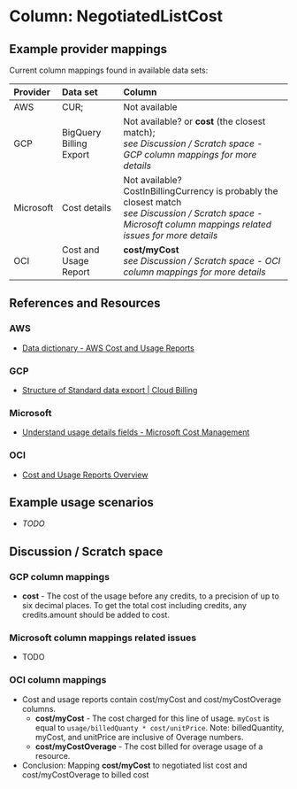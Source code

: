 # Column: NegotiatedListCost

## Example provider mappings

Current column mappings found in available data sets:

| Provider  | Data set                | Column                                                                                     |
|:----------|:------------------------|:-------------------------------------------------------------------------------------------|
| AWS       | CUR;                    | Not available                                                                              |
| GCP       | BigQuery Billing Export | Not available? or **cost** (the closest match);<br>*see Discussion / Scratch space - GCP column mappings for more details*        |
| Microsoft | Cost details            | Not available?<br>CostInBillingCurrency is probably the closest match<br>*see Discussion / Scratch space - Microsoft column mappings related issues for more details* |
| OCI       | Cost and Usage Report   | **cost/myCost**<br>*see Discussion / Scratch space - OCI column mappings for more details* |

## References and Resources

### AWS

* [Data dictionary - AWS Cost and Usage Reports](https://docs.aws.amazon.com/cur/latest/userguide/data-dictionary.html)

### GCP

* [Structure of Standard data export | Cloud Billing](https://cloud.google.com/billing/docs/how-to/export-data-bigquery-tables/standard-usage)

### Microsoft

* [Understand usage details fields - Microsoft Cost Management](https://learn.microsoft.com/en-us/azure/cost-management-billing/automate/understand-usage-details-fields)

### OCI

* [Cost and Usage Reports Overview](https://docs.oracle.com/en-us/iaas/Content/Billing/Concepts/usagereportsoverview.htm)

## Example usage scenarios

* *TODO*

## Discussion / Scratch space

### GCP column mappings

* **cost** - The cost of the usage before any credits, to a precision of up to six decimal places. To get the total cost including credits, any credits.amount should be added to cost.

### Microsoft column mappings related issues

* TODO

### OCI column mappings

* Cost and usage reports contain cost/myCost and cost/myCostOverage columns.
  * **cost/myCost** - The cost charged for this line of usage. `myCost` is equal to `usage/billedQuanty * cost/unitPrice`. Note: billedQuantity, myCost, and unitPrice are inclusive of Overage numbers.
  * **cost/myCostOverage** - The cost billed for overage usage of a resource.
* Conclusion: Mapping **cost/myCost** to negotiated list cost and cost/myCostOverage to billed cost
